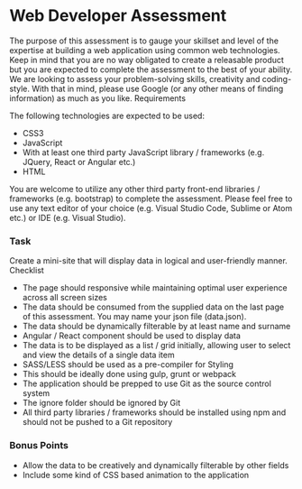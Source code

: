 # <h1>Web Developer Assessment</h1>
<p>The purpose of this assessment is to gauge your skillset and level of the expertise at
building a web application using common web technologies. Keep in mind that you
are no way obligated to create a releasable product but you are expected to
complete the assessment to the best of your ability.
We are looking to assess your problem-solving skills, creativity and coding-style.
With that in mind, please use Google (or any other means of finding information) as
much as you like.
Requirements</p>

The following technologies are expected to be used:
<ul>
  <li>CSS3</li>
  <li>JavaScript</li>
  <li> With at least one third party JavaScript library / frameworks (e.g. JQuery, React or Angular etc.)</li>
  <li>HTML</li>
</ul>

<p>You are welcome to utilize any other third party front-end libraries / frameworks (e.g.
bootstrap) to complete the assessment.
Please feel free to use any text editor of your choice (e.g. Visual Studio Code,
Sublime or Atom etc.) or IDE (e.g. Visual Studio).</p>

<h3>Task</h3>
Create a mini-site that will display data in logical and user-friendly manner.
Checklist

<ul>
  <li>The page should responsive while maintaining optimal user experience
across all screen sizes</li>
  <li>The data should be consumed from the supplied data on the last page of this
assessment. You may name your json file (data.json).</li>
  <li>The data should be dynamically filterable by at least name and surname</li>
  <li>Angular / React component should be used to display data</li>
  <li>The data is to be displayed as a list / grid initially, allowing user to
select and view the details of a single data item</li>
  <li>SASS/LESS should be used as a pre-compiler for Styling</li>
  <li>This should be ideally done using gulp, grunt or webpack</li>
  <li>The application should be prepped to use Git as the source control system</li>
  <li>The ignore folder should be ignored by Git</li>
  <li>All third party libraries / frameworks should be installed using npm and should
not be pushed to a Git repository</li>
  </ul>

<h3>Bonus Points</h3>
<ul>
  <li>Allow the data to be creatively and dynamically filterable by other fields</li>
<li>Include some kind of CSS based animation to the application</li>
  </ul>

